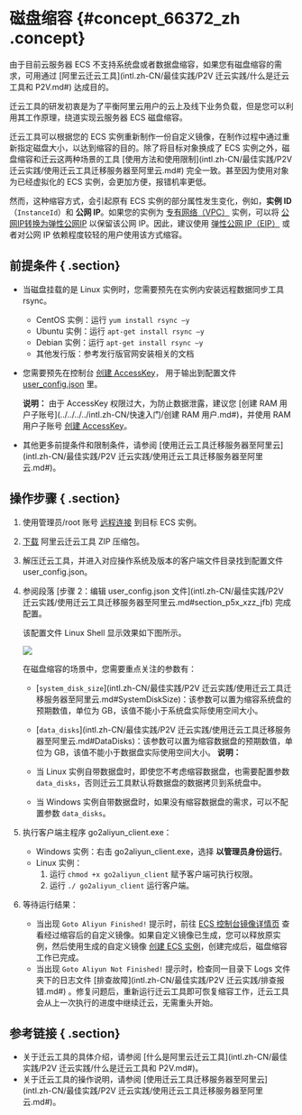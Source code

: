 # 磁盘缩容 {#concept_66372_zh .concept}

由于目前云服务器 ECS 不支持系统盘或者数据盘缩容，如果您有磁盘缩容的需求，可用通过 [阿里云迁云工具](intl.zh-CN/最佳实践/P2V 迁云实践/什么是迁云工具和 P2V.md#) 达成目的。

迁云工具的研发初衷是为了平衡阿里云用户的云上及线下业务负载，但是您可以利用其工作原理，绕道实现云服务器 ECS 磁盘缩容。

迁云工具可以根据您的 ECS 实例重新制作一份自定义镜像，在制作过程中通过重新指定磁盘大小，以达到缩容的目的。除了将目标对象换成了 ECS 实例之外，磁盘缩容和迁云这两种场景的工具 [使用方法和使用限制](intl.zh-CN/最佳实践/P2V 迁云实践/使用迁云工具迁移服务器至阿里云.md#) 完全一致。甚至因为使用对象为已经虚拟化的 ECS 实例，会更加方便，报错机率更低。

然而，这种缩容方式，会引起原有 ECS 实例的部分属性发生变化，例如，**实例 ID**（`InstanceId`）和 **公网 IP**。如果您的实例为 [专有网络（VPC）](../../../../intl.zh-CN/产品简介/什么是专有网络.md#) 实例，可以将 [公网IP转换为弹性公网IP](../../../../intl.zh-CN/用户指南/实例/修改IP地址/公网IP转换为弹性公网IP.md#) 以保留该公网 IP。因此，建议使用 [弹性公网 IP（EIP）](../../../../intl.zh-CN/产品简介/什么是弹性公网IP.md#) 或者对公网 IP 依赖程度较轻的用户使用该方式缩容。

## 前提条件 { .section}

-   当磁盘挂载的是 Linux 实例时，您需要预先在实例内安装远程数据同步工具 rsync。
    -   CentOS 实例：运行 `yum install rsync –y` 
    -   Ubuntu 实例：运行 `apt-get install rsync –y` 
    -   Debian 实例：运行 `apt-get install rsync –y` 
    -   其他发行版：参考发行版官网安装相关的文档
-   您需要预先在控制台 [创建 AccessKey](../../../../intl.zh-CN/通用参考/创建AccessKey.md#)， 用于输出到配置文件 [user\_config.json](#) 里。

    **说明：** 由于 AccessKey 权限过大，为防止数据泄露，建议您 [创建 RAM 用户子账号](../../../../intl.zh-CN/快速入门/创建 RAM 用户.md#)，并使用 RAM 用户子账号 [创建 AccessKey](../../../../intl.zh-CN/通用参考/创建AccessKey.md#)。

-   其他更多前提条件和限制条件，请参阅 [使用迁云工具迁移服务器至阿里云](intl.zh-CN/最佳实践/P2V 迁云实践/使用迁云工具迁移服务器至阿里云.md#)。

## 操作步骤 { .section}

1.  使用管理员/root 账号 [远程连接](../../../../intl.zh-CN/用户指南/连接实例/使用用户名密码验证连接Linux实例.md#) 到目标 ECS 实例。
2.  [下载](http://p2v-tools.oss-cn-hangzhou.aliyuncs.com/Alibaba_Cloud_Migration_Tool.zip?spm=5176.7765564.2.3.6SzsdG&file=Alibaba_Cloud_Migration_Tool.zip) 阿里云迁云工具 ZIP 压缩包。
3.  解压迁云工具，并进入对应操作系统及版本的客户端文件目录找到配置文件 user\_config.json。
4.  参阅段落 [步骤 2：编辑 user\_config.json 文件](intl.zh-CN/最佳实践/P2V 迁云实践/使用迁云工具迁移服务器至阿里云.md#section_p5x_xzz_jfb) 完成配置。

    该配置文件 Linux Shell 显示效果如下图所示。

    ![](http://static-aliyun-doc.oss-cn-hangzhou.aliyuncs.com/assets/img/9835/154390439111775_zh-CN.png)

    在磁盘缩容的场景中，您需要重点关注的参数有：

    -   [`system_disk_size`](intl.zh-CN/最佳实践/P2V 迁云实践/使用迁云工具迁移服务器至阿里云.md#SystemDiskSize)：该参数可以置为缩容系统盘的预期数值，单位为 GB，该值不能小于系统盘实际使用空间大小。
    -   [`data_disks`](intl.zh-CN/最佳实践/P2V 迁云实践/使用迁云工具迁移服务器至阿里云.md#DataDisks)：该参数可以置为缩容数据盘的预期数值，单位为 GB，该值不能小于数据盘实际使用空间大小。
    **说明：** 

    -   当 Linux 实例自带数据盘时，即使您不考虑缩容数据盘，也需要配置参数 `data_disks`，否则迁云工具默认将数据盘的数据拷贝到系统盘中。
    -   当 Windows 实例自带数据盘时，如果没有缩容数据盘的需求，可以不配置参数 `data_disks`。
5.  执行客户端主程序 go2aliyun\_client.exe：
    -   Windows 实例：右击 go2aliyun\_client.exe，选择 **以管理员身份运行**。
    -   Linux 实例：
        1.  运行 `chmod +x go2aliyun_client` 赋予客户端可执行权限。
        2.  运行 `./ go2aliyun_client` 运行客户端。
6.  等待运行结果：
    -   当出现 `Goto Aliyun Finished!` 提示时，前往 [ECS 控制台镜像详情页](https://ecs.console.aliyun.com/#/image/region/cn-hangzhou/imageList) 查看经过缩容后的自定义镜像。如果自定义镜像已生成，您可以释放原实例，然后使用生成的自定义镜像 [创建 ECS 实例](../../../../intl.zh-CN/用户指南/实例/创建实例/使用自定义镜像创建实例.md#)，创建完成后，磁盘缩容工作已完成。
    -   当出现 `Goto Aliyun Not Finished!` 提示时，检查同一目录下 Logs 文件夹下的日志文件 [排查故障](intl.zh-CN/最佳实践/P2V 迁云实践/排查报错.md#) 。修复问题后，重新运行迁云工具即可恢复缩容工作，迁云工具会从上一次执行的进度中继续迁云，无需重头开始。

## 参考链接 { .section}

-   关于迁云工具的具体介绍，请参阅 [什么是阿里云迁云工具](intl.zh-CN/最佳实践/P2V 迁云实践/什么是迁云工具和 P2V.md#)。
-   关于迁云工具的操作说明，请参阅 [使用迁云工具迁移服务器至阿里云](intl.zh-CN/最佳实践/P2V 迁云实践/使用迁云工具迁移服务器至阿里云.md#)。

